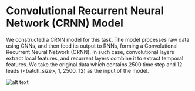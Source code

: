 # Convolutional Recurrent Neural Network (CRNN) Model
  We constructed a CRNN model for this task. The model processes raw data using CNNs, and then feed its output to RNNs, forming a Convolutional Recurrent Neural Network (CRNN). In such case, convolutional layers extract local features, and recurrent layers combine it to extract temporal features. We take the original data which contains 2500 time step and 12 leads (<batch_size>, 1, 2500, 12) as the input of the model.
  
  ![alt text](/CRNN/CRNN_model_architecture.png)

